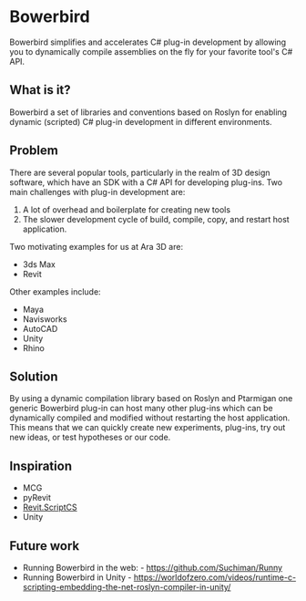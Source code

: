 # Bowerbird

Bowerbird simplifies and accelerates C# plug-in development by allowing you to dynamically compile assemblies 
on the fly for your favorite tool's C# API.

## What is it?  

Bowerbird a set of libraries and conventions based on Roslyn for enabling dynamic (scripted) C# plug-in development 
in different environments.  

## Problem

There are several popular tools, particularly in the realm of 3D design software, which have an SDK with a C# API for developing plug-ins. 
Two main challenges with plug-in development are:

1. A lot of overhead and boilerplate for creating new tools
2. The slower development cycle of build, compile, copy, and restart host application.   

Two motivating examples for us at Ara 3D are: 
* 3ds Max
* Revit

Other examples include:
* Maya
* Navisworks
* AutoCAD
* Unity
* Rhino
  
## Solution

By using a dynamic compilation library based on Roslyn and Ptarmigan one generic Bowerbird plug-in 
can host many other plug-ins which can be dynamically compiled and modified without restarting the host application.
This means that we can quickly create new experiments, plug-ins, try out new ideas, or test hypotheses or our code.  

## Inspiration 

* MCG
* pyRevit
* [Revit.ScriptCS](https://github.com/sridharbaldava/Revit.ScriptCS)
* Unity 

## Future work 

* Running Bowerbird in the web: - https://github.com/Suchiman/Runny
* Running Bowerbird in Unity - https://worldofzero.com/videos/runtime-c-scripting-embedding-the-net-roslyn-compiler-in-unity/
